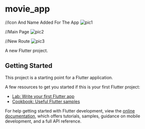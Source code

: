 # movie_app
//Icon And Name Added For The App
![pic1](https://user-images.githubusercontent.com/99274860/183586600-db3313a1-d95e-467f-952f-8703176de68a.png)

//Main Page
![pic2](https://user-images.githubusercontent.com/99274860/183586638-a0a0f4a8-c12f-4bc4-b872-637a8949ade9.png)

//New Route
![pic3](https://user-images.githubusercontent.com/99274860/183586675-670c7d14-5ca2-46fd-b9a9-4c26dc0da19d.png)

A new Flutter project.

## Getting Started

This project is a starting point for a Flutter application.

A few resources to get you started if this is your first Flutter project:

- [Lab: Write your first Flutter app](https://docs.flutter.dev/get-started/codelab)
- [Cookbook: Useful Flutter samples](https://docs.flutter.dev/cookbook)

For help getting started with Flutter development, view the
[online documentation](https://docs.flutter.dev/), which offers tutorials,
samples, guidance on mobile development, and a full API reference.
